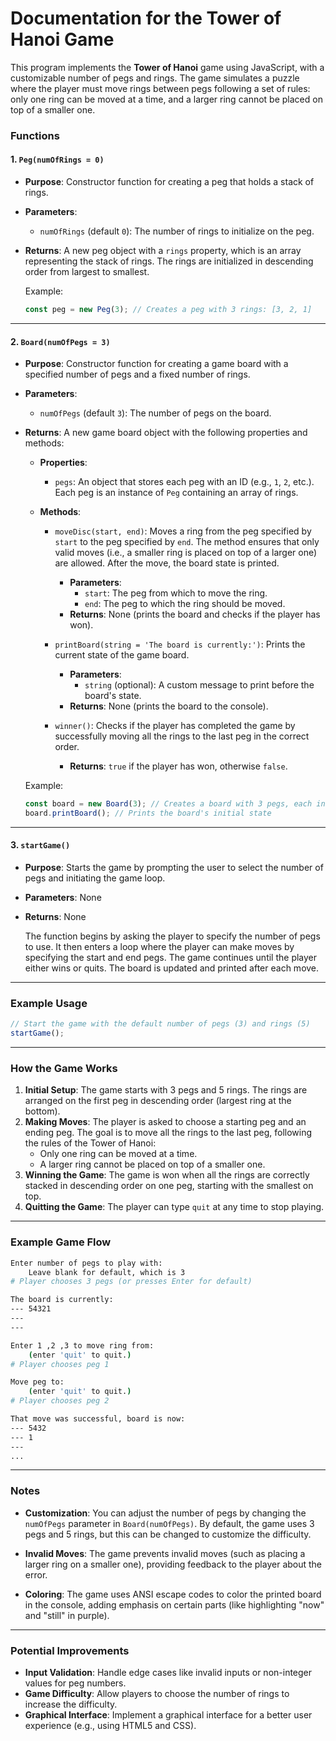 # Documentation for the Tower of Hanoi Game

This program implements the **Tower of Hanoi** game using JavaScript, with a customizable number of pegs and rings. The game simulates a puzzle where the player must move rings between pegs following a set of rules: only one ring can be moved at a time, and a larger ring cannot be placed on top of a smaller one.

### **Functions**

#### 1. `Peg(numOfRings = 0)`
- **Purpose**: Constructor function for creating a peg that holds a stack of rings.
- **Parameters**:
  - `numOfRings` (default `0`): The number of rings to initialize on the peg.
- **Returns**: A new peg object with a `rings` property, which is an array representing the stack of rings. The rings are initialized in descending order from largest to smallest.
  
  Example:
  ```javascript
  const peg = new Peg(3); // Creates a peg with 3 rings: [3, 2, 1]
  ```

---

#### 2. `Board(numOfPegs = 3)`
- **Purpose**: Constructor function for creating a game board with a specified number of pegs and a fixed number of rings.
- **Parameters**:
  - `numOfPegs` (default `3`): The number of pegs on the board.
- **Returns**: A new game board object with the following properties and methods:
  
  - **Properties**:
    - `pegs`: An object that stores each peg with an ID (e.g., `1`, `2`, etc.). Each peg is an instance of `Peg` containing an array of rings.
  
  - **Methods**:
    - `moveDisc(start, end)`: Moves a ring from the peg specified by `start` to the peg specified by `end`. The method ensures that only valid moves (i.e., a smaller ring is placed on top of a larger one) are allowed. After the move, the board state is printed.
      - **Parameters**:
        - `start`: The peg from which to move the ring.
        - `end`: The peg to which the ring should be moved.
      - **Returns**: None (prints the board and checks if the player has won).
      
    - `printBoard(string = 'The board is currently:')`: Prints the current state of the game board.
      - **Parameters**:
        - `string` (optional): A custom message to print before the board's state.
      - **Returns**: None (prints the board to the console).
      
    - `winner()`: Checks if the player has completed the game by successfully moving all the rings to the last peg in the correct order.
      - **Returns**: `true` if the player has won, otherwise `false`.
      
  Example:
  ```javascript
  const board = new Board(3); // Creates a board with 3 pegs, each initialized with rings
  board.printBoard(); // Prints the board's initial state
  ```

---

#### 3. `startGame()`
- **Purpose**: Starts the game by prompting the user to select the number of pegs and initiating the game loop.
- **Parameters**: None
- **Returns**: None
  
  The function begins by asking the player to specify the number of pegs to use. It then enters a loop where the player can make moves by specifying the start and end pegs. The game continues until the player either wins or quits. The board is updated and printed after each move.

---

### **Example Usage**

```javascript
// Start the game with the default number of pegs (3) and rings (5)
startGame();
```

---

### **How the Game Works**
1. **Initial Setup**: The game starts with 3 pegs and 5 rings. The rings are arranged on the first peg in descending order (largest ring at the bottom).
2. **Making Moves**: The player is asked to choose a starting peg and an ending peg. The goal is to move all the rings to the last peg, following the rules of the Tower of Hanoi:
   - Only one ring can be moved at a time.
   - A larger ring cannot be placed on top of a smaller one.
3. **Winning the Game**: The game is won when all the rings are correctly stacked in descending order on one peg, starting with the smallest on top.
4. **Quitting the Game**: The player can type `quit` at any time to stop playing.

---

### **Example Game Flow**

```bash
Enter number of pegs to play with:
    Leave blank for default, which is 3
# Player chooses 3 pegs (or presses Enter for default)

The board is currently:
--- 54321
--- 
--- 

Enter 1 ,2 ,3 to move ring from:
    (enter 'quit' to quit.)
# Player chooses peg 1

Move peg to:
    (enter 'quit' to quit.)
# Player chooses peg 2

That move was successful, board is now:
--- 5432
--- 1
--- 
...
```

---

### **Notes**
- **Customization**: You can adjust the number of pegs by changing the `numOfPegs` parameter in `Board(numOfPegs)`. By default, the game uses 3 pegs and 5 rings, but this can be changed to customize the difficulty.
  
- **Invalid Moves**: The game prevents invalid moves (such as placing a larger ring on a smaller one), providing feedback to the player about the error.

- **Coloring**: The game uses ANSI escape codes to color the printed board in the console, adding emphasis on certain parts (like highlighting "now" and "still" in purple).

---

### **Potential Improvements**
- **Input Validation**: Handle edge cases like invalid inputs or non-integer values for peg numbers.
- **Game Difficulty**: Allow players to choose the number of rings to increase the difficulty.
- **Graphical Interface**: Implement a graphical interface for a better user experience (e.g., using HTML5 and CSS).

